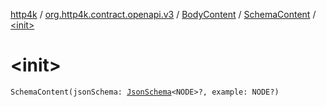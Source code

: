[http4k](../../../index.md) / [org.http4k.contract.openapi.v3](../../index.md) / [BodyContent](../index.md) / [SchemaContent](index.md) / [&lt;init&gt;](./-init-.md)

# &lt;init&gt;

`SchemaContent(jsonSchema: `[`JsonSchema`](../../../org.http4k.util/-json-schema/index.md)`<NODE>?, example: NODE?)`